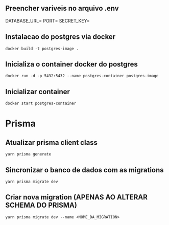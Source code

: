 ## Preencher variveis no arquivo .env

DATABASE_URL=
PORT=
SECRET_KEY=

## Instalacao do postgres via docker

`docker build -t postgres-image .`

## Inicializa o container docker do postgres

`docker run -d -p 5432:5432 --name postgres-container postgres-image`

## Inicializar container

`docker start postgres-container`

# Prisma

## Atualizar prisma client class

`yarn prisma generate`

## Sincronizar o banco de dados com as migrations

`yarn prisma migrate dev`

## Criar nova migration (APENAS AO ALTERAR SCHEMA DO PRISMA)

`yarn prisma migrate dev --name <NOME_DA_MIGRATION>`
